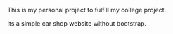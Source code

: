 This is my personal project to fulfill my college project.

Its a simple car shop website without bootstrap.
